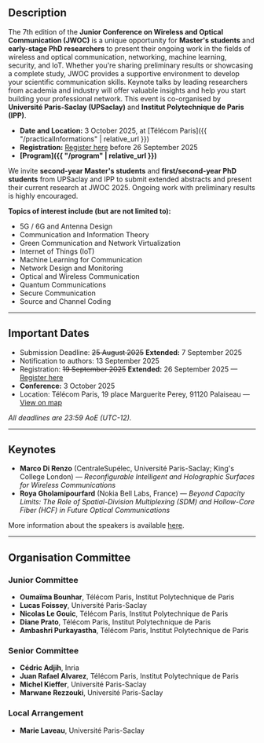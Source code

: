 ## Description

The 7th edition of the **Junior Conference on Wireless and Optical Communication (JWOC)** is a unique opportunity for **Master's students** and **early-stage PhD researchers** to present their ongoing work in the fields of wireless and optical communication, networking, machine learning, security, and IoT. Whether you're sharing preliminary results or showcasing a complete study, JWOC provides a supportive environment to develop your scientific communication skills. Keynote talks by leading researchers from academia and industry will offer valuable insights and help you start building your professional network. This event is co-organised by **Université Paris-Saclay (UPSaclay)** and **Institut Polytechnique de Paris (IPP)**.  

- **Date and Location:** 3 October 2025, at [Télécom Paris]({{ "/practicalInformations" | relative_url }})
- **Registration:** [Register here](https://admin-sphinx.universite-paris-saclay.fr/v4/s/gdoe1t) before 26 September 2025  
- **[Program]({{ "/program" | relative_url }})**

We invite **second-year Master's students** and **first/second-year PhD students** from UPSaclay and IPP to submit extended abstracts and present their current research at JWOC 2025. Ongoing work with preliminary results is highly encouraged.  

**Topics of interest include (but are not limited to):**
- 5G / 6G and Antenna Design
- Communication and Information Theory
- Green Communication and Network Virtualization
- Internet of Things (IoT)
- Machine Learning for Communication
- Network Design and Monitoring
- Optical and Wireless Communication
- Quantum Communications
- Secure Communication
- Source and Channel Coding

---

## Important Dates

- Submission Deadline: ~~25 August 2025~~ **Extended:** 7 September 2025  
- Notification to authors: 13 September 2025  
- Registration: ~~19 September 2025~~ **Extended:** 26 September 2025 — [Register here](https://admin-sphinx.universite-paris-saclay.fr/v4/s/gdoe1t)  
- **Conference:** 3 October 2025  
- Location: Télécom Paris, 19 place Marguerite Perey, 91120 Palaiseau — [View on map](https://maps.app.goo.gl/yWwKNdCiUB9J3bYx8)  

_All deadlines are 23:59 AoE (UTC-12)._

---

## Keynotes

- **Marco Di Renzo** (CentraleSupélec, Université Paris-Saclay; King's College London) — *Reconfigurable Intelligent and Holographic Surfaces for Wireless Communications*  
- **Roya Gholamipourfard** (Nokia Bell Labs, France) — *Beyond Capacity Limits: The Role of Spatial-Division Multiplexing (SDM) and Hollow-Core Fiber (HCF) in Future Optical Communications*  

More information about the speakers is available [here](https://jwoc-2025.github.io/speakers).

---

## Organisation Committee

### Junior Committee
- **Oumaïma Bounhar**, Télécom Paris, Institut Polytechnique de Paris  
- **Lucas Foissey**, Université Paris-Saclay  
- **Nicolas Le Gouic**, Télécom Paris, Institut Polytechnique de Paris  
- **Diane Prato**, Télécom Paris, Institut Polytechnique de Paris  
- **Ambashri Purkayastha**, Télécom Paris, Institut Polytechnique de Paris  

### Senior Committee
- **Cédric Adjih**, Inria  
- **Juan Rafael Alvarez**, Télécom Paris, Institut Polytechnique de Paris  
- **Michel Kieffer**, Université Paris-Saclay  
- **Marwane Rezzouki**, Université Paris-Saclay  

### Local Arrangement
- **Marie Laveau**, Université Paris-Saclay

